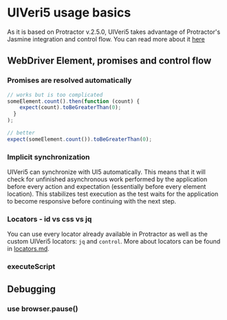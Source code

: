 # UIVeri5 usage basics
As it is based on Protractor v.2.5.0, UIVeri5 takes advantage of Protractor's Jasmine integration and control flow. You can read more about it [here](https://github.com/angular/protractor/blob/master/docs/control-flow.md)

##  WebDriver Element, promises and control flow

### Promises are resolved automatically
```javascript
// works but is too complicated
someElement.count().then(function (count) {
    expect(count).toBeGreaterThan(0);
  }
);

// better
expect(someElement.count()).toBeGreaterThan(0);
```

### Implicit synchronization
UIVeri5 can synchronize with UI5 automatically. This means that it will check for unfinished asynchronous work performed by the application before every action and expectation (essentially before every element location). This stabilizes test execution as the test waits for the application to become responsive before continuing with the next step.

### Locators - id vs css vs jq
You can use every locator already available in Protractor as well as the custom UIVeri5 locators: `jq` and `control`. More about locators can be found in [locators.md](locators.md).

### executeScript

## Debugging

### use browser.pause()
